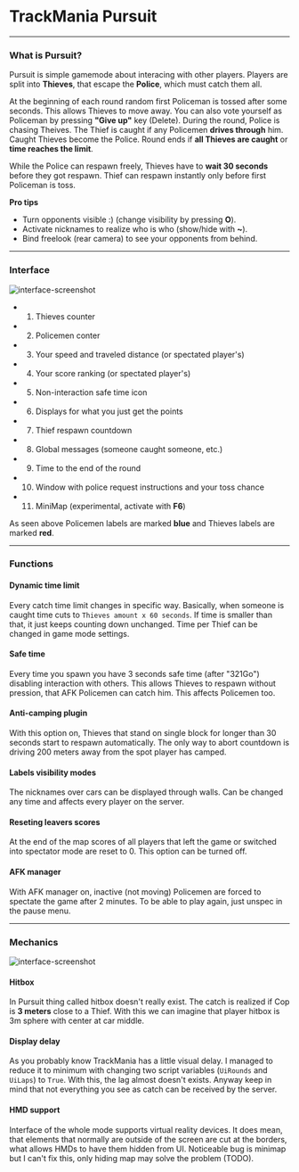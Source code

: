 # TrackMania Pursuit

---

### What is Pursuit?
Pursuit is simple gamemode about interacing with other players. Players are split into **Thieves**, that escape the **Police**, which must catch them all.

At the beginning of each round random first Policeman is tossed after some seconds. This allows Thieves to move away. You can also vote yourself as Policeman by pressing **"Give up"** key (Delete). During the round, Police is chasing Theives. The Thief is caught if any Policemen **drives through** him. Caught Thieves become the Police. Round ends if **all Thieves are caught** or **time reaches the limit**.

While the Police can respawn freely, Thieves have to **wait 30 seconds** before they got respawn. Thief can respawn instantly only before first Policeman is toss.

**Pro tips**
* Turn opponents visible :) (change visibility by pressing **O**).
* Activate nicknames to realize who is who (show/hide with **~**).
* Bind freelook (rear camera) to see your opponents from behind.

---

### Interface
![interface-screenshot](http://dominolink.aq.pl/common/instruction.jpg)
* 1. Thieves counter
* 2. Policemen conter
* 3. Your speed and traveled distance (or spectated player's)
* 4. Your score ranking (or spectated player's)
* 5. Non-interaction safe time icon
* 6. Displays for what you just get the points
* 7. Thief respawn countdown
* 8. Global messages (someone caught someone, etc.)
* 9. Time to the end of the round
* 10. Window with police request instructions and your toss chance
* 11. MiniMap (experimental, activate with **F6**)

As seen above Policemen labels are marked **blue** and Thieves labels are marked **red**.

---

### Functions

#### Dynamic time limit
Every catch time limit changes in specific way. Basically, when someone is caught time cuts to `Thieves amount x 60 seconds`. If time is smaller than that, it just keeps counting down unchanged. Time per Thief can be changed in game mode settings.

#### Safe time
Every time you spawn you have 3 seconds safe time (after "321Go") disabling interaction with others. This allows Thieves to respawn without pression, that AFK Policemen can catch him. This affects Policemen too.

#### Anti-camping plugin
With this option on, Thieves that stand on single block for longer than 30 seconds start to respawn automatically. The only way to abort countdown is driving 200 meters away from the spot player has camped.

#### Labels visibility modes
The nicknames over cars can be displayed through walls. Can be changed any time and affects every player on the server.

#### Reseting leavers scores
At the end of the map scores of all players that left the game or switched into spectator mode are reset to 0. This option can be turned off.

#### AFK manager
With AFK manager on, inactive (not moving) Policemen are forced to spectate the game after 2 minutes. To be able to play again, just unspec in the pause menu.

---

### Mechanics
![interface-screenshot](http://dominolink.aq.pl/common/pursuit-playerhitbox.jpg)
#### Hitbox
In Pursuit thing called hitbox doesn't really exist. The catch is realized if Cop is **3 meters** close to a Thief. With this we can imagine that player hitbox is 3m sphere with center at car middle.

#### Display delay
As you probably know TrackMania has a little visual delay. I managed to reduce it to minimum with changing two script variables (`UiRounds` and `UiLaps`) to `True`. With this, the lag almost doesn't exists. Anyway keep in mind that not everything you see as catch can be received by the server.

#### HMD support
Interface of the whole mode supports virtual reality devices. It does mean, that elements that normally are outside of the screen are cut at the borders, what allows HMDs to have them hidden from UI. Noticeable bug is minimap but I can't fix this, only hiding map may solve the problem (TODO).
